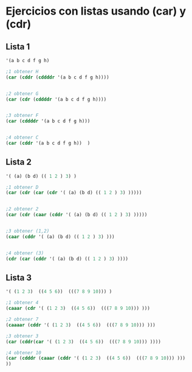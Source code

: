# Ejercicios con listas usando (car) y (cdr)

## Lista 1

 


```lisp
'(a b c d f g h)
```

```lisp
;1 obtener H
(car (cddr (cddddr '(a b c d f g h))))


;2 obtener G
(car (cdr (cddddr '(a b c d f g h))))


;3 obtener F
(car (cddddr '(a b c d f g h)))


;4 obtener C
(car (cddr '(a b c d f g h))  )
```


## Lista 2

```lisp
'( (a) (b d) (( 1 2 ) 3) )
```

```lisp
;1 obtener D
(car (cdr (car (cdr '( (a) (b d) (( 1 2 ) 3) )))))


;2 obtener 2
(car (cdr (caar (cddr '( (a) (b d) (( 1 2 ) 3) )))))


;3 obtener (1,2)
(caar (cddr '( (a) (b d) (( 1 2 ) 3) )))


;4 obtener (3)
(cdr (car (cddr '( (a) (b d) (( 1 2 ) 3) ))))
```


## Lista 3

```lisp
'( (1 2 3)  ((4 5 6))  (((7 8 9 10))) )
```

```lisp
;1 obtener 4
(caaar (cdr '( (1 2 3)  ((4 5 6))  (((7 8 9 10))) )))

;2 obtener 7
(caaaar (cddr '( (1 2 3)  ((4 5 6))  (((7 8 9 10))) )))

;3 obtener 3
(car (cddr(car '( (1 2 3)  ((4 5 6))  (((7 8 9 10))) ))))

;4 obtener 10
(car (cdddr (caaar (cddr '( (1 2 3)  ((4 5 6))  (((7 8 9 10))) )))
))
```